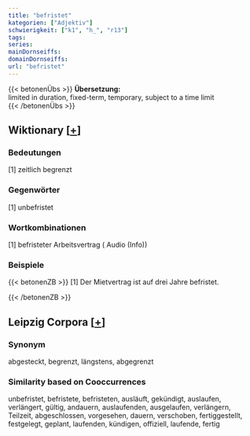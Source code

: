 ```yaml
---
title: "befristet"
kategorien: ["Adjektiv"]
schwierigkeit: ["k1", "h_", "r13"]
tags:
series:
mainDornseiffs:
domainDornseiffs:
url: "befristet"
---
```


{{< betonenÜbs >}}
**Übersetzung:**  
limited in duration, fixed-term, temporary, subject to a time limit  
{{< /betonenÜbs >}}

## Wiktionary [[+](https://de.wiktionary.org/wiki/befristet)]

### Bedeutungen
[1] zeitlich begrenzt  

### Gegenwörter
[1] unbefristet  

### Wortkombinationen
[1] befristeter Arbeitsvertrag ( Audio (Info))  

### Beispiele
{{< betonenZB >}}
[1] Der Mietvertrag ist auf drei Jahre befristet.  

{{< /betonenZB >}}

## Leipzig Corpora [[+](https://corpora.uni-leipzig.de/en/res?word=befristet&corpusId=deu_newscrawl-public_2018)]


### Synonym
abgesteckt, begrenzt, längstens, abgegrenzt


### Similarity based on Cooccurrences
unbefristet, befristete, befristeten, ausläuft, gekündigt, auslaufen, verlängert, gültig, andauern, auslaufenden, ausgelaufen, verlängern, Teilzeit, abgeschlossen, vorgesehen, dauern, verschoben, fertiggestellt, festgelegt, geplant, laufenden, kündigen, offiziell, laufende, fertig

